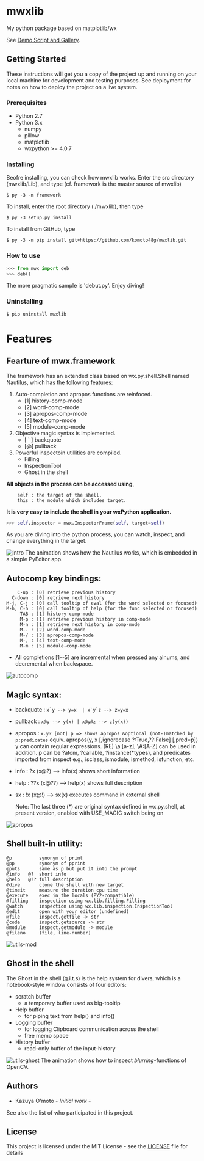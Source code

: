 # mwxlib

My python package based on matplotlib/wx

See [Demo Script and Gallery](./demo/index.md).


## Getting Started

These instructions will get you a copy of the project up and running on your local machine for development and testing purposes. See deployment for notes on how to deploy the project on a live system.

### Prerequisites

- Python 2.7
- Python 3.x
    - numpy
    - pillow
    - matplotlib
    - wxpython >= 4.0.7

### Installing

Beofre installing, you can check how mwxlib works.
Enter the src directory (mwxlib/Lib), and type (cf. framework is the mastar source of mwxlib)
```
$ py -3 -m framework 
```
To install, enter the root directory (./mwxlib), then type
```
$ py -3 setup.py install
```
To install from GitHub, type
```
$ py -3 -m pip install git+https://github.com/komoto48g/mwxlib.git
```

### How to use

```python
>>> from mwx import deb
>>> deb()
```

The more pragmatic sample is 'debut.py'.
Enjoy diving!

### Uninstalling
<!--
```sh
$ py -3 setup.py install --record files.txt
$ cat files.txt | xargs rm -rf
```
次のやつでＯＫぽい
-->
```sh
$ pip uninstall mwxlib
```


# Features

## Fearture of mwx.framework

The framework has an extended class based on wx.py.shell.Shell named Nautilus,
which has the following features:

1. Auto-completion and apropos functions are reinfoced.
    - [1] history-comp-mode
    - [2] word-comp-mode
    - [3] apropos-comp-mode
    - [4] text-comp-mode
    - [5] module-comp-mode
1. Objective magic syntax is implemented.
    - [ ` ] backquote
    - [@] pullback
1. Powerful inspectoin utillities are compiled.
    - Filling
    - InspectionTool
    - Ghost in the shell

**All objects in the process can be accessed using,**
```
    self : the target of the shell,
    this : the module which includes target.
```

**It is very easy to include the shell in your wxPython application.**
```python
>>> self.inspector = mwx.InspectorFrame(self, target=self)
```
As you are diving into the python process,
you can watch, inspect, and change everything in the target.

![intro](doc/image/intro.gif)
The animation shows how the Nautilus works, which is embedded in a simple PyEditor app.


## Autocomp key bindings:
        C-up : [0] retrieve previous history
      C-down : [0] retrieve next history
    M-j, C-j : [0] call tooltip of eval (for the word selected or focused)
    M-h, C-h : [0] call tooltip of help (for the func selected or focused)
         TAB : [1] history-comp-mode
         M-p : [1] retrieve previous history in comp-mode
         M-n : [1] retrieve next history in comp-mode
         M-. : [2] word-comp-mode
         M-/ : [3] apropos-comp-mode
         M-, : [4] text-comp-mode
         M-m : [5] module-comp-mode
  * All completions [1--5] are incremental when pressed any alnums, and decremental when backspace.

![autocomp](doc/image/autocomp.gif)


## Magic syntax:

  - backquote : ```x`y --> y=x  | x`y`z --> z=y=x```

  - pullback : ```x@y --> y(x) | x@y@z --> z(y(x))```

  - apropos : ```x.y? [not] p => shows apropos &optional (not-)matched by p:predicates```
                equiv. apropos(y, x [,ignorecase ?:True,??:False] [,pred=p])
                y can contain regular expressions.
                    (RE) \\a:[a-z], \\A:[A-Z] can be used in addition.
                p can be ?atom, ?callable, ?instance(*types), and
                    predicates imported from inspect
                    e.g., isclass, ismodule, ismethod, isfunction, etc.
  
  * info :  ?x (x@?) --> info(x) shows short information
  * help : ??x (x@??) --> help(x) shows full description
  * sx   :  !x (x@!) --> sx(x) executes command in external shell
    
    Note: The last three (*) are original syntax defined in wx.py.shell,
    at present version, enabled with USE_MAGIC switch being on

![apropos](doc/image/apropos.gif)

## Shell built-in utility:
    @p          synonym of print
    @pp         synonym of pprint
    @puts       same as p but put it into the prompt
    @info   @?  short info
    @help   @?? full description
    @dive       clone the shell with new target
    @timeit     measure the duration cpu time
    @execute    exec in the locals (PY2-compatible)
    @filling    inspection using wx.lib.filling.Filling
    @watch      inspection using wx.lib.inspection.InspectionTool
    @edit       open with your editor (undefined)
    @file       inspect.getfile -> str
    @code       inspect.getsource -> str
    @module     inspect.getmodule -> module
    @fileno     (file, line-number)

![utils-mod](doc/image/utils-mod.gif)

## Ghost in the shell

The Ghost in the shell (g.i.t.s) is the help system for divers,
which is a notebook-style window consists of four editors:
- scratch buffer
    + a temporary buffer used as big-tooltip
- Help buffer
    + for piping text from help() and info()
- Logging buffer
    + for logging Clipboard communication across the shell
    + free memo space
- History buffer
    + read-only buffer of the input-history

![utils-ghost](doc/image/utils-ghost.gif)
The animation shows how to inspect *blurring*-functions of OpenCV.


## Authors

* Kazuya O'moto - *Initial work* -

See also the list of who participated in this project.


## License

This project is licensed under the MIT License - see the [LICENSE](./LICENSE) file for details
